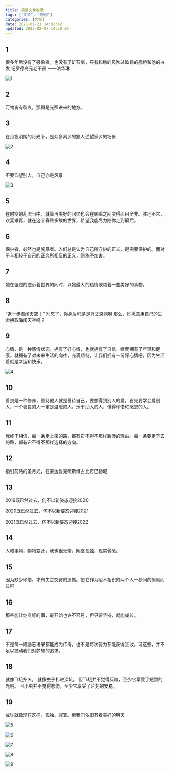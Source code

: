 ```yaml
---
title: 简易文章收录
tags: ["文章", "原创"]
categories: [文章]
date: 2021-01-21 14:01:42
updated: 2022-02-07 14:50:30
---
```

## 1

很多年后没有了感染者，也没有了矿石病，只有和煦的风吹过破损的舰桥和他的白发 记罗德岛元老干员 ——法华琳

![1](https://assets.prts.top/images/article/2022/04/20220406000704.png)

<!-- more -->

## 2

万物皆有裂痕，那将是光照进来的地方。

## 3

在月夜明朗的月光下，是众多离乡的旅人遥望家乡的场景

![2](https://assets.prts.top/images/article/2022/04/20220406000845.png)

## 4

不要仰望别人，自己亦是风景

![3](https://assets.prts.top/images/article/2022/04/20220406001034.png)

## 5

在时空的乱流当中，就算再美好的回忆也会在转瞬之间变得面目全非。胜地不常，欢宴难再，就在这个春秋多故的世界，希望我能尽力陪你走到最后。

## 6

保护者，必然也是施暴者。人们总是认为自己所守护的正义，是需要保护的。而对于与相较于自己的正义所相反的正义，则施予加害。

## 7

她在强烈的控诉着世界的同时，以她最大的热情歌颂着一些美好的事物。

## 8

“退一步海阔天空！”
别忘了，你身后可是是万丈深渊啊
那么，你愿意用自己的生命换取海阔天空吗？

## 9

心情，是一种感情状态，拥有了好心情，也就拥有了自信，继而拥有了年轻和健康。就拥有了对未来生活的向往，充满期待，让我们拥有一份好心情吧，因为生活着就是幸运和快乐。

![4](https://assets.prts.top/images/article/2022/04/20220406001130.png)

## 10

善良是一种修养，善待他人就是善待自己，要想得到别人的爱，首先要学会爱别人，一个善良的人一定是温暖的人，乐于助人的人，懂得珍惜和感恩的人。

## 11

我终于相信，每一条走上来的路，都有它不得不那样跋涉的理由。每一条要走下去的路，都有它不得不那样选择的方向。

## 12

指引前路的圣月光，在蒙达鲁克硫斯博古比奇巴勒城

## 13

2019既已然过去，何不以新姿态迎接2020

2020既已然过去，何不以新姿态迎接2021

2021既已然过去，何不以新姿态迎接2022

## 14

人和事物，物物变迁，我也很无奈，网络孤独，现实骨感。

## 15

因为缺少珍惜，才有失之交臂的遗憾。把它作为陌不相识的两个人一秒间的擦肩而过吧

## 16

那些能让你变好的事，最开始也许不容易，但只要坚持，就能成长。

## 17

不是每一段励志语录都能成为传奇，也不是每次努力都能获得回收。可这些，并不足以撼动我们对梦想的追求。

## 18

就像飞蛾扑火，
就像虫子扎进深坑。
但飞蛾并不觉得灰暗，至少它享受了短暂的光明。
且小虫并不觉得悲伤，至少它享受了片刻的安稳。

## 19

或许就像现在这样，孤独、寂寞。但我们依旧有着美好的明天

![5](https://assets.prts.top/images/article/2022/04/b907fc8f57bd545f53282d9a19386e3feccf44f2.png) 

![6](https://assets.prts.top/images/article/2022/04/a92607c8e961f423b953d0036c97c5f774f2e8d8.png) 

![7](https://assets.prts.top/images/article/2022/04/2ba653b915d2aad7df82e2943cd9b73f6e0213f0.png)

![8](https://assets.prts.top/images/article/2022/04/6675873b7b40be9d89cb6550ccd231c9dcdbb533.png) 

![9](https://assets.prts.top/images/article/2022/04/28e0760f29100d7ae08cd11acc843b4ad2c6f4fa.png)